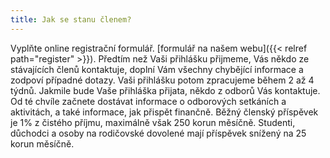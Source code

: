 ```yaml
---
title: Jak se stanu členem?
---
```

Vyplňte online registrační formulář. [formulář na našem webu]({{< relref path="register" >}}).
Předtím než Vaši přihlášku přijmeme, Vás někdo ze stávajících členů kontaktuje, doplní Vám všechny chybějící informace a zodpoví případné dotazy. Vaši přihlášku potom zpracujeme během 2 až 4 týdnů. Jakmile bude Vaše přihláška přijata, někdo z odborů Vás kontaktuje. Od té chvíle začnete dostávat informace o odborových setkáních a aktivitách, a také informace, jak přispět finančně. Běžný členský příspěvek je 1% z čistého příjmu, maximálně však 250 korun měsíčně. Studenti, důchodci a osoby na rodičovské dovolené mají příspěvek snížený na 25 korun měsíčně.
